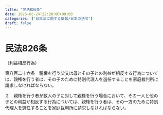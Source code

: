```yaml
---
title: "民法826条"
date: 2025-08-24T22:20:00+09:00
categories: ["日本法に関する情報/日本の法令"]
draft: false
---
```


# 民法826条

（利益相反行為）

第八百二十六条　親権を行う父又は母とその子との利益が相反する行為については、親権を行う者は、その子のために特別代理人を選任することを家庭裁判所に請求しなければならない。

２　親権を行う者が数人の子に対して親権を行う場合において、その一人と他の子との利益が相反する行為については、親権を行う者は、その一方のために特別代理人を選任することを家庭裁判所に請求しなければならない。
